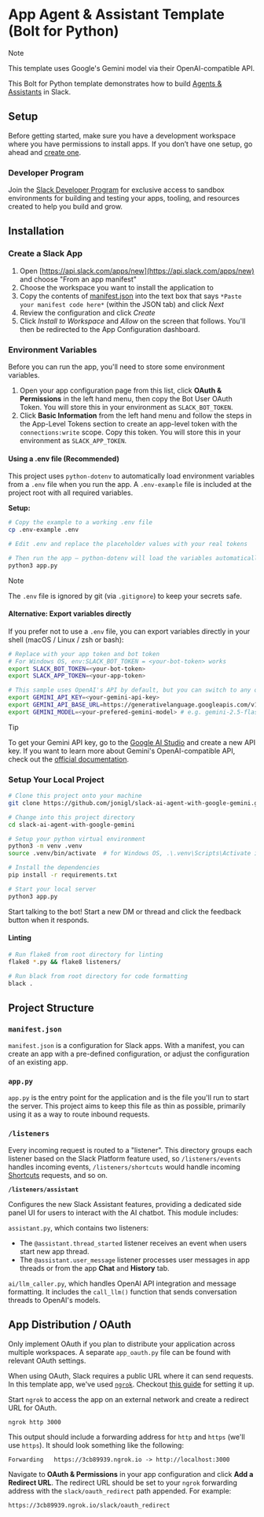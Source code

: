# App Agent & Assistant Template (Bolt for Python)

> [!NOTE]
> This template uses Google's Gemini model via their OpenAI-compatible API.

This Bolt for Python template demonstrates how to build [Agents & Assistants](https://api.slack.com/docs/apps/ai) in Slack.

## Setup
Before getting started, make sure you have a development workspace where you have permissions to install apps. If you don’t have one setup, go ahead and [create one](https://slack.com/create).

### Developer Program
Join the [Slack Developer Program](https://api.slack.com/developer-program) for exclusive access to sandbox environments for building and testing your apps, tooling, and resources created to help you build and grow.

## Installation

### Create a Slack App
1. Open [https://api.slack.com/apps/new](https://api.slack.com/apps/new) and choose "From an app manifest"
2. Choose the workspace you want to install the application to
3. Copy the contents of [manifest.json](./manifest.json) into the text box that says `*Paste your manifest code here*` (within the JSON tab) and click *Next*
4. Review the configuration and click *Create*
5. Click *Install to Workspace* and *Allow* on the screen that follows. You'll then be redirected to the App Configuration dashboard.

### Environment Variables
Before you can run the app, you'll need to store some environment variables.

1. Open your app configuration page from this list, click **OAuth & Permissions** in the left hand menu, then copy the Bot User OAuth Token. You will store this in your environment as `SLACK_BOT_TOKEN`.
2. Click **Basic Information** from the left hand menu and follow the steps in the App-Level Tokens section to create an app-level token with the `connections:write` scope. Copy this token. You will store this in your environment as `SLACK_APP_TOKEN`.

#### Using a .env file (Recommended)

This project uses `python-dotenv` to automatically load environment variables from a `.env` file when you run the app. A `.env-example` file is included at the project root with all required variables.

**Setup:**

```zsh
# Copy the example to a working .env file
cp .env-example .env

# Edit .env and replace the placeholder values with your real tokens

# Then run the app — python-dotenv will load the variables automatically:
python3 app.py
```

> [!NOTE]
> The `.env` file is ignored by git (via `.gitignore`) to keep your secrets safe.

#### Alternative: Export variables directly

If you prefer not to use a `.env` file, you can export variables directly in your shell (macOS / Linux / zsh or bash):

```zsh
# Replace with your app token and bot token
# For Windows OS, env:SLACK_BOT_TOKEN = <your-bot-token> works
export SLACK_BOT_TOKEN=<your-bot-token>
export SLACK_APP_TOKEN=<your-app-token>

# This sample uses OpenAI's API by default, but you can switch to any other solution!
export GEMINI_API_KEY=<your-gemini-api-key>
export GEMINI_API_BASE_URL=https://generativelanguage.googleapis.com/v1beta/openai/
export GEMINI_MODEL=<your-prefered-gemini-model> # e.g. gemini-2.5-flash
```
> [!TIP]
> To get your Gemini API key, go to the [Google AI Studio](https://aistudio.google.com/app/api-keys) and create a new API key.
> If you want to learn more about Gemini's OpenAI-compatible API, check out the [official documentation](https://ai.google.dev/gemini-api/docs/openai/).

### Setup Your Local Project
```zsh
# Clone this project onto your machine
git clone https://github.com/jonigl/slack-ai-agent-with-google-gemini.git

# Change into this project directory
cd slack-ai-agent-with-google-gemini

# Setup your python virtual environment
python3 -m venv .venv
source .venv/bin/activate  # for Windows OS, .\.venv\Scripts\Activate instead should work

# Install the dependencies
pip install -r requirements.txt

# Start your local server
python3 app.py
```

Start talking to the bot! Start a new DM or thread and click the feedback button when it responds.

#### Linting
```zsh
# Run flake8 from root directory for linting
flake8 *.py && flake8 listeners/

# Run black from root directory for code formatting
black .
```

## Project Structure

### `manifest.json`

`manifest.json` is a configuration for Slack apps. With a manifest, you can create an app with a pre-defined configuration, or adjust the configuration of an existing app.

### `app.py`

`app.py` is the entry point for the application and is the file you'll run to start the server. This project aims to keep this file as thin as possible, primarily using it as a way to route inbound requests.

### `/listeners`

Every incoming request is routed to a "listener". This directory groups each listener based on the Slack Platform feature used, so `/listeners/events` handles incoming events, `/listeners/shortcuts` would handle incoming [Shortcuts](https://docs.slack.dev/interactivity/implementing-shortcuts/) requests, and so on.

**`/listeners/assistant`**

Configures the new Slack Assistant features, providing a dedicated side panel UI for users to interact with the AI chatbot. This module includes:

`assistant.py`, which contains two listeners:
*  The `@assistant.thread_started` listener receives an event when users start new app thread.
*  The `@assistant.user_message` listener processes user messages in app threads or from the app **Chat** and **History** tab.

`ai/llm_caller.py`, which handles OpenAI API integration and message formatting. It includes the `call_llm()` function that sends conversation threads to OpenAI's models.

## App Distribution / OAuth

Only implement OAuth if you plan to distribute your application across multiple workspaces. A separate `app_oauth.py` file can be found with relevant OAuth settings.

When using OAuth, Slack requires a public URL where it can send requests. In this template app, we've used [`ngrok`](https://ngrok.com/download). Checkout [this guide](https://ngrok.com/docs#getting-started-expose) for setting it up.

Start `ngrok` to access the app on an external network and create a redirect URL for OAuth.

```
ngrok http 3000
```

This output should include a forwarding address for `http` and `https` (we'll use `https`). It should look something like the following:

```
Forwarding   https://3cb89939.ngrok.io -> http://localhost:3000
```

Navigate to **OAuth & Permissions** in your app configuration and click **Add a Redirect URL**. The redirect URL should be set to your `ngrok` forwarding address with the `slack/oauth_redirect` path appended. For example:

```
https://3cb89939.ngrok.io/slack/oauth_redirect
```
